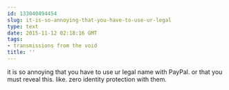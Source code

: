 ```yaml
---
id: 133040494454
slug: it-is-so-annoying-that-you-have-to-use-ur-legal
type: text
date: 2015-11-12 02:18:16 GMT
tags:
- transmissions from the void
title: ''
---
```

it is so annoying that you have to use ur legal name with PayPal. or that you must reveal this. like. zero identity protection with them.